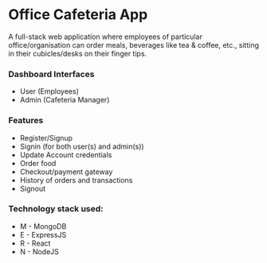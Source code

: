 # Office Cafeteria App
A full-stack web application where employees of particular office/organisation can order meals, beverages like tea & coffee, etc., sitting in their cubicles/desks on their finger tips. 

### Dashboard Interfaces
* User (Employees)
* Admin (Cafeteria Manager)

### Features
* Register/Signup
* Signin (for both user(s) and admin(s))
* Update Account credentials
* Order food
* Checkout/payment gateway
* History of orders and transactions
* Signout

### Technology stack used:
* M - MongoDB
* E - ExpressJS
* R - React
* N - NodeJS